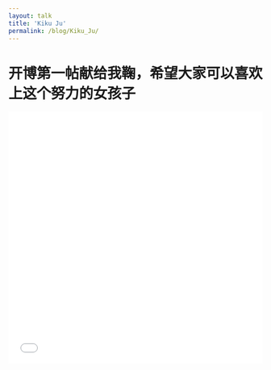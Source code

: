 ```yaml
---
layout: talk
title: 'Kiku Ju'
permalink: /blog/Kiku_Ju/
---
```


# 开博第一帖献给我鞠，希望大家可以喜欢上这个努力的女孩子

<iframe src="//player.bilibili.com/player.html?aid=17664021&cid=28837299&page=1" scrolling="no" border="0" frameborder="no" framespacing="0" allowfullscreen="true" width="100%" height="500"> </iframe>